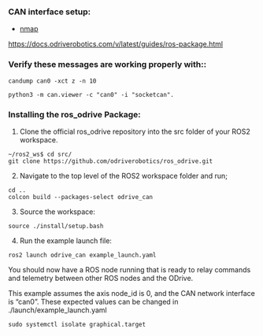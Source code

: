 ### CAN interface setup:

- [nmap](#nmap)<br/>


https://docs.odriverobotics.com/v/latest/guides/ros-package.html

### Verify these messages are working properly with::

```
candump can0 -xct z -n 10

python3 -m can.viewer -c "can0" -i "socketcan".

```


### Installing the ros_odrive Package:

1. Clone the official ros_odrive repository into the src folder of your ROS2 workspace.
```
~/ros2_ws$ cd src/
git clone https://github.com/odriverobotics/ros_odrive.git
```

2. Navigate to the top level of the ROS2 workspace folder and run;
```
cd ..
colcon build --packages-select odrive_can
```
3. Source the workspace:
```
source ./install/setup.bash
```
4. Run the example launch file:
```
ros2 launch odrive_can example_launch.yaml
```
You should now have a ROS node running that is ready to relay commands and telemetry between other ROS nodes and the ODrive.



This example assumes the axis node_id is 0, and the CAN network interface is “can0”. These expected values can be changed in ./launch/example_launch.yaml

```
sudo systemctl isolate graphical.target
```
